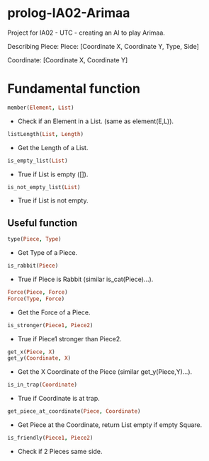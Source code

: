 # prolog-IA02-Arimaa
Project for IA02 - UTC - creating an AI to play Arimaa.

Describing Piece:
Piece: [Coordinate X, Coordinate Y, Type, Side]

Coordinate: [Coordinate X, Coordinate Y]

# Fundamental function
```prolog
member(Element, List)
```
* Check if an Element in a List. (same as element(E,L)).
```prolog
listLength(List, Length)
```
* Get the Length of a List.
```prolog
is_empty_list(List)
```
* True if List is empty ([]).
```prolog
is_not_empty_list(List)
```
* True if List is not empty.

## Useful function
```prolog
type(Piece, Type)
```
* Get Type of a Piece.
```prolog
is_rabbit(Piece)
```
* True if Piece is Rabbit (similar is_cat(Piece)...).
```prolog
Force(Piece, Force)
Force(Type, Force)
```
* Get the Force of a Piece.
```prolog
is_stronger(Piece1, Piece2)
```
* True if Piece1 stronger than Piece2.
```prolog
get_x(Piece, X)
get_y(Coordinate, X)
```
* Get the X Coordinate of the Piece (similar get_y(Piece,Y)...).
```prolog
is_in_trap(Coordinate)
```
* True if Coordinate is at trap.
```prolog
get_piece_at_coordinate(Piece, Coordinate)
```
* Get Piece at the Coordinate, return List empty if empty Square.
```prolog
is_friendly(Piece1, Piece2)
```
* Check if 2 Pieces same side.

